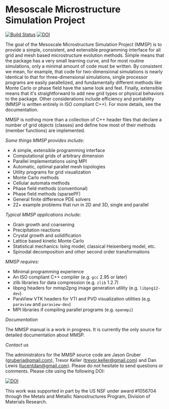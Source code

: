 Mesoscale Microstructure Simulation Project
====
[![Build Status](https://travis-ci.org/mesoscale/mmsp.svg?branch=develop)](https://travis-ci.org/mesoscale/mmsp)
[![DOI](https://zenodo.org/badge/19985417.svg)](https://zenodo.org/badge/latestdoi/19985417)

The goal of the Mesoscale Microstructure Simulation Project (MMSP) is to provide a simple,
consistent, and extensible programming interface for all grid and mesh based microstructure
evolution methods. Simple means that the package has a very small learning curve, and for
most routine simulations, only a minimal amount of code must be written. By consistent we
mean, for example, that code for two-dimensional simulations is nearly identical to that
for three-dimensional simulations, single processor programs are easily parallelized, and
fundamentally different methods like Monte Carlo or phase field have the same look and feel.
Finally, extensible means that it's straightforward to add new grid types or physical behaviors
to the package. Other considerations include efficiency and portability (MMSP is written
entirely in ISO compliant C++). For more details, see the documentation.

MMSP is nothing more than a collection of C++ header files that declare a number of grid objects
(classes) and define how most of their methods (member functions) are implemented.

*Some things MMSP provides include:*

 * A simple, extensible programming interface
 * Computational grids of arbitrary dimension
 * Parallel implementations using MPI
 * Automatic, optimal parallel mesh topologies
 * Utility programs for grid visualization
 * Monte Carlo methods
 * Cellular automata methods
 * Phase field methods (conventional)
 * Phase field methods (sparsePF)
 * General finite difference PDE solvers
 * 22+ example problems that run in 2D and 3D, single and parallel

*Typical MMSP applications include:*

 * Grain growth and coarsening
 * Precipitation reactions
 * Crystal growth and solidification
 * Lattice based kinetic Monte Carlo
 * Statistical mechanics: Ising model, classical Heisenberg model, etc.
 * Spinodal decomposition and other second order transformations

*MMSP requires:*

 * Minimal programming experience
 * An ISO compliant C++ compiler (e.g. `gcc` 2.95 or later)
 * zlib libraries for data compression (e.g. `zlib` 1.2.7)
 * libpng headers for mmsp2png image generation utility (e.g. `libpng12-dev`)
 * ParaView VTK headers for VTI and PVD visualization utilities (e.g. `paraview` and `paraview-dev`)
 * MPI libraries if compiling parallel programs (e.g. `openmpi`)

*Documentation*

The MMSP manual is a work in progress. It is currently the only source for detailed documentation about MMSP.

*Contact us*

The administrators for the MMSP source code are Jason Gruber (gruberja@gmail.com), Trevor Keller (trevor.keller@gmail.com) and Dan Lewis (lucentdan@gmail.com). Please do not hesitate to send questions or comments. Please cite using the following DOI:

[![DOI](https://zenodo.org/badge/19985417.svg)](https://zenodo.org/badge/latestdoi/19985417)


This work was supported in part by the US NSF under award #1056704 through the Metals and Metallic Nanostructures Program, Division of Materials Research. 
